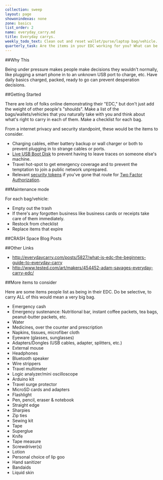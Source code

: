 ```yaml
---
collection: sweep
layout: page
showonindexas: none
zone: basics
list_order: 2
name: everyday_carry.md
title: Everyday carrys.
weekly_todo_text: Clean out and reset wallet/purse/laptop bag/vehicle.
quarterly_task: Are the items in your EDC working for you? What can be removed or what needs to be added?
---
```

##Why This

Being under pressure makes people make decisions they wouldn't normally, like plugging a smart phone in to an unknown USB port to charge, etc. Have daily basics charged, packed, ready to go can prevent desperation decisions.

##Getting Started

There are lots of folks online demonstrating their "EDC," but don't just add the weight of other people's "shoulds".  Make a list of the bags/wallets/vehicles that you naturally take with you and think about what's right to carry in each of them. Make a checklist for each bag.

From a internet privacy and security standpoint, these would be the  items to consider.

* Charging cables, either battery backup or wall charger or both to prevent plugging in to strange cables or ports.
* [Live USB Boot Disk](https://en.wikipedia.org/wiki/Live_USB) to prevent having to leave traces on someone else's machine.
* Travel hot-spot to get emergency coverage and to prevent the temptation to join a public network unprepared.
* Relevant [security tokens](https://en.wikipedia.org/wiki/Security_token) if you've gone that route for [Two Factor Authorization](../zone02/2FA.md).

##Maintenance mode

For each bag/vehicle:

* Empty out the trash
* If there's any forgotten business like business cards or receipts take care of them immediately.  
* Restock from checklist
* Replace items that expire

##CRASH Space Blog Posts

##Other Links
* <http://everydaycarry.com/posts/5827/what-is-edc-the-beginners-guide-to-everyday-carry>
* <http://www.tested.com/art/makers/454452-adam-savages-everyday-carry-edc/>

##More items to consider  

Here are some items people list as being in their EDC. Do be selective, to carry ALL of this would mean a very big bag.  

* Emergency cash
* Emergency sustenance: Nutritional bar, instant coffee packets, tea bags, peanut-butter packets, etc.
* Water
* Medicines, over the counter and prescription
* Napkins, tissues, microfiber cloth
* Eyeware (glasses, sunglasses)
* Adapters/Dongles (USB cables, adapter, splitters, etc.)
* External mouse
* Headphones
* Bluetooth speaker
* Wire strippers
* Travel multimeter
* Logic analyzer/mini oscilloscope
* Arduino kit
* Travel surge protector
* MicroSD cards and adapters
* Flashlight
* Pen, pencil, eraser & notebook
* Straight edge
* Sharpies
* Zip ties
* Sewing kit
* Tape
* Superglue
* Knife
* Tape measure
* Screwdriver(s)
* Lotion
* Personal choice of lip goo
* Hand sanitizer
* Bandaids
* Liquid skin
